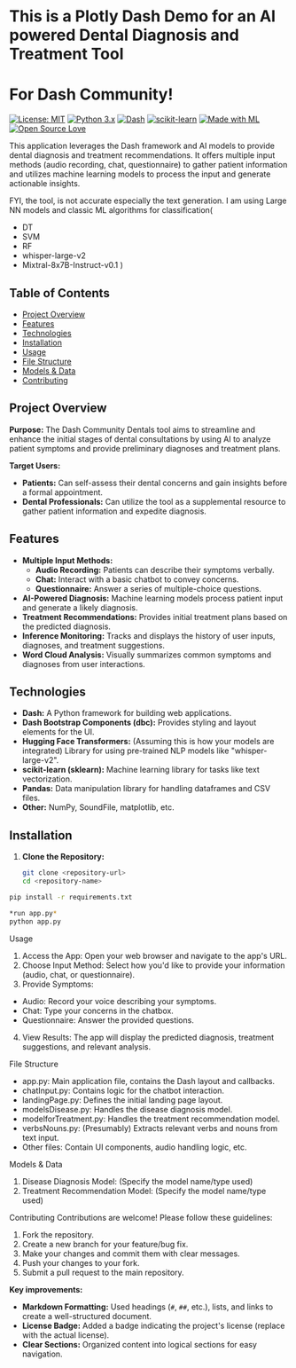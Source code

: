 # This is a Plotly Dash Demo for an AI powered Dental Diagnosis and Treatment Tool
#  For Dash Community!

[![License: MIT](https://img.shields.io/badge/License-MIT-yellow.svg)](https://opensource.org/licenses/MIT)
[![Python 3.x](https://img.shields.io/badge/python-3.x-blue.svg)](https://www.python.org/)
[![Dash](https://img.shields.io/badge/Dash-v2-orange)](https://dash.plotly.com/)
[![scikit-learn](https://img.shields.io/badge/scikit--learn-0.24-orange.svg)](https://scikit-learn.org/stable/)
[![Made with ML](https://img.shields.io/badge/Made%20with-ML-red)](https://github.com/madewithml)
[![Open Source Love](https://badges.frapsoft.com/os/v1/open-source.svg?v=103)](https://github.com/ellerbrock/open-source-badges/)

This application leverages the Dash framework and AI models to provide dental diagnosis and treatment recommendations. It offers multiple input methods (audio recording, chat, questionnaire) to gather patient information and utilizes machine learning models to process the input and generate actionable insights.

FYI, the tool, is not accurate especially the text generation. I am using Large NN models and classic ML algorithms for classification(
* DT
* SVM
* RF
* whisper-large-v2
* Mixtral-8x7B-Instruct-v0.1
)

## Table of Contents

- [Project Overview](#project-overview)
- [Features](#features)
- [Technologies](#technologies)
- [Installation](#installation)
- [Usage](#usage)
- [File Structure](#file-structure)
- [Models & Data](#models--data)
- [Contributing](#contributing)

## Project Overview

**Purpose:** The Dash Community Dentals tool aims to streamline and enhance the initial stages of dental consultations by using AI to analyze patient symptoms and provide preliminary diagnoses and treatment plans.

**Target Users:**

- **Patients:** Can self-assess their dental concerns and gain insights before a formal appointment.
- **Dental Professionals:** Can utilize the tool as a supplemental resource to gather patient information and expedite diagnosis.

## Features

- **Multiple Input Methods:**
  - **Audio Recording:** Patients can describe their symptoms verbally.
  - **Chat:** Interact with a basic chatbot to convey concerns.
  - **Questionnaire:** Answer a series of multiple-choice questions.
- **AI-Powered Diagnosis:**  Machine learning models process patient input and generate a likely diagnosis.
- **Treatment Recommendations:** Provides initial treatment plans based on the predicted diagnosis.
- **Inference Monitoring:**  Tracks and displays the history of user inputs, diagnoses, and treatment suggestions.
- **Word Cloud Analysis:**  Visually summarizes common symptoms and diagnoses from user interactions.

## Technologies

- **Dash:** A Python framework for building web applications.
- **Dash Bootstrap Components (dbc):** Provides styling and layout elements for the UI.
- **Hugging Face Transformers:**  (Assuming this is how your models are integrated) Library for using pre-trained NLP models like "whisper-large-v2".
- **scikit-learn (sklearn):** Machine learning library for tasks like text vectorization.
- **Pandas:** Data manipulation library for handling dataframes and CSV files.
- **Other:** NumPy, SoundFile, matplotlib, etc.

## Installation

1. **Clone the Repository:**
   ```bash
   git clone <repository-url>
   cd <repository-name>

  ```bash
  pip install -r requirements.txt                    
  
  *run app.py*
  python app.py
  ```                    
                      
                      
                      
                      
                      
                      
                      
                      
                      
                      
                      
                      
                      
                      
                      
                      
                      
                      
                      
                      
                      
  

Usage
1. Access the App: Open your web browser and navigate to the app's URL.
2. Choose Input Method: Select how you'd like to provide your information (audio, chat, or questionnaire).
3. Provide Symptoms:
* Audio: Record your voice describing your symptoms.
* Chat: Type your concerns in the chatbox.
* Questionnaire: Answer the provided questions.
4. View Results: The app will display the predicted diagnosis, treatment suggestions, and relevant analysis.

File Structure
* app.py: Main application file, contains the Dash layout and callbacks.
* chatInput.py: Contains logic for the chatbot interaction.
* landingPage.py: Defines the initial landing page layout.
* modelsDisease.py: Handles the disease diagnosis model.
* modelforTreatment.py: Handles the treatment recommendation model.
* verbsNouns.py: (Presumably) Extracts relevant verbs and nouns from text input.
* Other files: Contain UI components, audio handling logic, etc.

Models & Data
1. Disease Diagnosis Model: (Specify the model name/type used)
2. Treatment Recommendation Model: (Specify the model name/type used)

Contributing
Contributions are welcome! Please follow these guidelines:

1. Fork the repository.
2. Create a new branch for your feature/bug fix.
3. Make your changes and commit them with clear messages.
4. Push your changes to your fork.
5. Submit a pull request to the main repository.

**Key improvements:**

*   **Markdown Formatting:** Used headings (`#`, `##`, etc.), lists, and links to create a well-structured document.
*   **License Badge:** Added a badge indicating the project's license (replace with the actual license).
*   **Clear Sections:** Organized content into logical sections for easy navigation.

